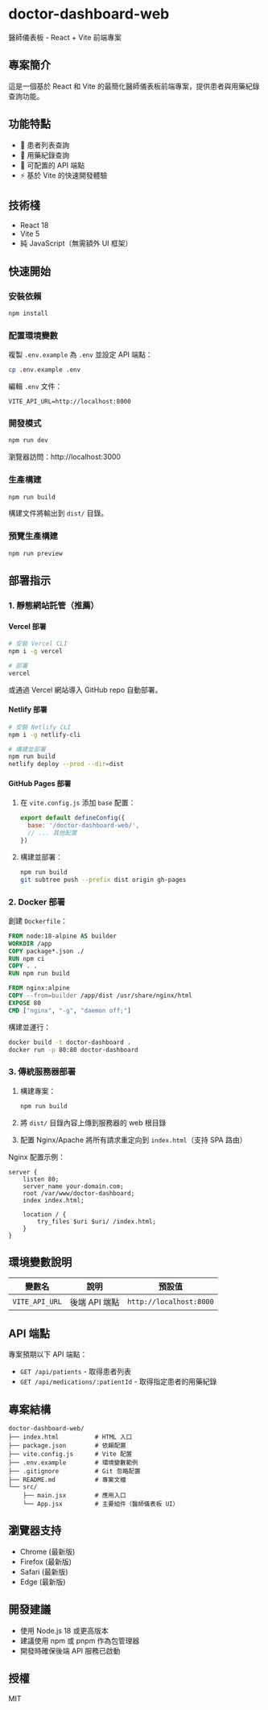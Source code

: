 # doctor-dashboard-web

醫師儀表板 - React + Vite 前端專案

## 專案簡介

這是一個基於 React 和 Vite 的最簡化醫師儀表板前端專案，提供患者與用藥紀錄查詢功能。

## 功能特點

- 🏥 患者列表查詢
- 💊 用藥紀錄查詢
- 🔌 可配置的 API 端點
- ⚡ 基於 Vite 的快速開發體驗

## 技術棧

- React 18
- Vite 5
- 純 JavaScript（無需額外 UI 框架）

## 快速開始

### 安裝依賴

```bash
npm install
```

### 配置環境變數

複製 `.env.example` 為 `.env` 並設定 API 端點：

```bash
cp .env.example .env
```

編輯 `.env` 文件：

```
VITE_API_URL=http://localhost:8000
```

### 開發模式

```bash
npm run dev
```

瀏覽器訪問：http://localhost:3000

### 生產構建

```bash
npm run build
```

構建文件將輸出到 `dist/` 目錄。

### 預覽生產構建

```bash
npm run preview
```

## 部署指示

### 1. 靜態網站託管（推薦）

#### Vercel 部署

```bash
# 安裝 Vercel CLI
npm i -g vercel

# 部署
vercel
```

或通過 Vercel 網站導入 GitHub repo 自動部署。

#### Netlify 部署

```bash
# 安裝 Netlify CLI
npm i -g netlify-cli

# 構建並部署
npm run build
netlify deploy --prod --dir=dist
```

#### GitHub Pages 部署

1. 在 `vite.config.js` 添加 `base` 配置：
   ```js
   export default defineConfig({
     base: '/doctor-dashboard-web/',
     // ... 其他配置
   })
   ```

2. 構建並部署：
   ```bash
   npm run build
   git subtree push --prefix dist origin gh-pages
   ```

### 2. Docker 部署

創建 `Dockerfile`：

```dockerfile
FROM node:18-alpine AS builder
WORKDIR /app
COPY package*.json ./
RUN npm ci
COPY . .
RUN npm run build

FROM nginx:alpine
COPY --from=builder /app/dist /usr/share/nginx/html
EXPOSE 80
CMD ["nginx", "-g", "daemon off;"]
```

構建並運行：

```bash
docker build -t doctor-dashboard .
docker run -p 80:80 doctor-dashboard
```

### 3. 傳統服務器部署

1. 構建專案：
   ```bash
   npm run build
   ```

2. 將 `dist/` 目錄內容上傳到服務器的 web 根目錄

3. 配置 Nginx/Apache 將所有請求重定向到 `index.html`（支持 SPA 路由）

Nginx 配置示例：
```nginx
server {
    listen 80;
    server_name your-domain.com;
    root /var/www/doctor-dashboard;
    index index.html;

    location / {
        try_files $uri $uri/ /index.html;
    }
}
```

## 環境變數說明

| 變數名 | 說明 | 預設值 |
|--------|------|--------|
| `VITE_API_URL` | 後端 API 端點 | `http://localhost:8000` |

## API 端點

專案預期以下 API 端點：

- `GET /api/patients` - 取得患者列表
- `GET /api/medications/:patientId` - 取得指定患者的用藥紀錄

## 專案結構

```
doctor-dashboard-web/
├── index.html          # HTML 入口
├── package.json        # 依賴配置
├── vite.config.js      # Vite 配置
├── .env.example        # 環境變數範例
├── .gitignore          # Git 忽略配置
├── README.md           # 專案文檔
└── src/
    ├── main.jsx        # 應用入口
    └── App.jsx         # 主要組件（醫師儀表板 UI）
```

## 瀏覽器支持

- Chrome (最新版)
- Firefox (最新版)
- Safari (最新版)
- Edge (最新版)

## 開發建議

- 使用 Node.js 18 或更高版本
- 建議使用 npm 或 pnpm 作為包管理器
- 開發時確保後端 API 服務已啟動

## 授權

MIT
